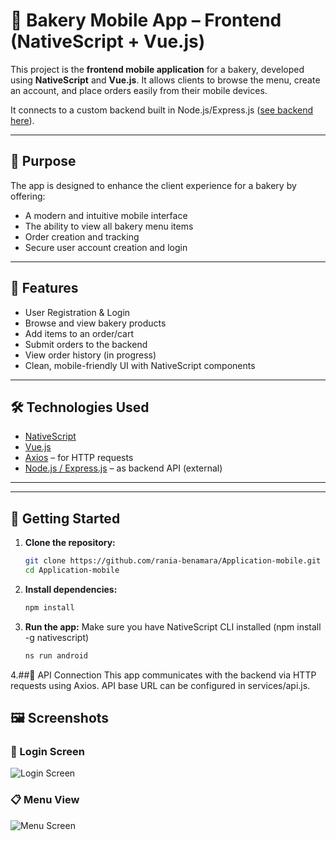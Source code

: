 # 🍰 Bakery Mobile App – Frontend (NativeScript + Vue.js)

This project is the **frontend mobile application** for a bakery, developed using **NativeScript** and **Vue.js**. It allows clients to browse the menu, create an account, and place orders easily from their mobile devices.

It connects to a custom backend built in Node.js/Express.js ([see backend here](https://github.com/rania-benamara/Backend-Express-Js)).

---

## 🎯 Purpose

The app is designed to enhance the client experience for a bakery by offering:

- A modern and intuitive mobile interface
- The ability to view all bakery menu items
- Order creation and tracking
- Secure user account creation and login

---

## 📱 Features

- User Registration & Login
- Browse and view bakery products
- Add items to an order/cart
- Submit orders to the backend
- View order history (in progress)
- Clean, mobile-friendly UI with NativeScript components

---

## 🛠️ Technologies Used

- [NativeScript](https://nativescript.org/)
- [Vue.js](https://vuejs.org/)
- [Axios](https://axios-http.com/) – for HTTP requests
- [Node.js / Express.js](https://expressjs.com/) – as backend API (external)

---


---

## 🚀 Getting Started

1. **Clone the repository:**
   ```bash
   git clone https://github.com/rania-benamara/Application-mobile.git
   cd Application-mobile
2. **Install dependencies:**
   ```bash
   npm install
3. **Run the app:**
   Make sure you have NativeScript CLI installed (npm install -g nativescript)
   ```bash
   ns run android
4.##🔗 API Connection
  This app communicates with the backend via HTTP requests using Axios. API base URL can be configured in services/api.js.

## 🖼️ Screenshots

### 🔐 Login Screen
![Login Screen](https://i.postimg.cc/KjFWKK7p/Screenshot-2025-05-19-at-3-53-30-PM.png)

### 📋 Menu View
![Menu Screen](https://i.postimg.cc/52FmV4LX/Screenshot-2025-05-19-at-3-57-18-PM.png)



